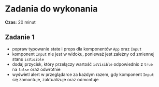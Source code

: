# Zadania do wykonania

**Czas:** 20 minut

## Zadanie 1

- popraw typowanie state i props dla komponentów `App` oraz `Input`
- komponent `Input` nie jest w widoku, ponieważ jest zależny od zmiennej stanu `isVisible`
- dodaj przycisk, który przełączy wartość `isVisible` odpowiednio z `true` na `false` oraz odwrotnie
- wyświetl alert w przeglądarce za każdym razem, gdy komponent `Input` się zamontuje, zaktualizuje oraz odmontuje
